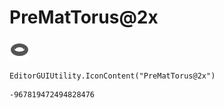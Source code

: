 # PreMatTorus@2x
![](/img/PreMatTorus@2x.png)

``` CSharp
EditorGUIUtility.IconContent("PreMatTorus@2x")
```
```
-967819472494828476
```
